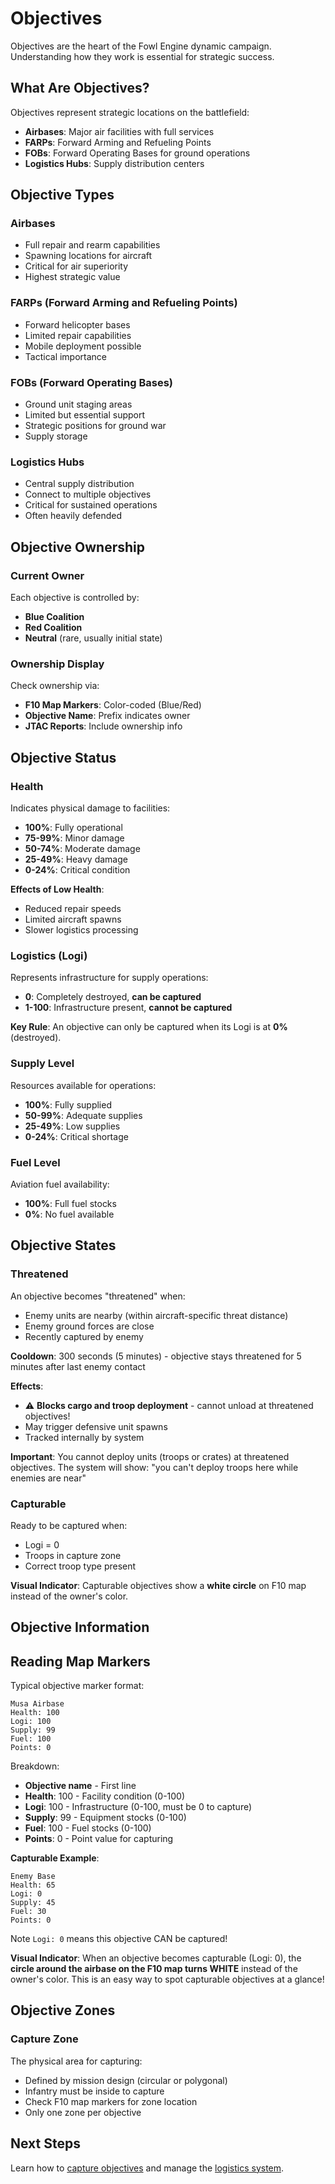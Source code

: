 # Objectives

Objectives are the heart of the Fowl Engine dynamic campaign. Understanding how they work is essential for strategic success.

## What Are Objectives?

Objectives represent strategic locations on the battlefield:
- **Airbases**: Major air facilities with full services
- **FARPs**: Forward Arming and Refueling Points
- **FOBs**: Forward Operating Bases for ground operations
- **Logistics Hubs**: Supply distribution centers

## Objective Types

### Airbases
- Full repair and rearm capabilities
- Spawning locations for aircraft
- Critical for air superiority
- Highest strategic value

### FARPs (Forward Arming and Refueling Points)
- Forward helicopter bases
- Limited repair capabilities
- Mobile deployment possible
- Tactical importance

### FOBs (Forward Operating Bases)
- Ground unit staging areas
- Limited but essential support
- Strategic positions for ground war
- Supply storage

### Logistics Hubs
- Central supply distribution
- Connect to multiple objectives
- Critical for sustained operations
- Often heavily defended

## Objective Ownership

### Current Owner
Each objective is controlled by:
- **Blue Coalition**
- **Red Coalition**
- **Neutral** (rare, usually initial state)

### Ownership Display
Check ownership via:
- **F10 Map Markers**: Color-coded (Blue/Red)
- **Objective Name**: Prefix indicates owner
- **JTAC Reports**: Include ownership info

## Objective Status

### Health
Indicates physical damage to facilities:
- **100%**: Fully operational
- **75-99%**: Minor damage
- **50-74%**: Moderate damage
- **25-49%**: Heavy damage  
- **0-24%**: Critical condition

**Effects of Low Health**:
- Reduced repair speeds
- Limited aircraft spawns
- Slower logistics processing

### Logistics (Logi)
Represents infrastructure for supply operations:
- **0**: Completely destroyed, **can be captured**
- **1-100**: Infrastructure present, **cannot be captured**

**Key Rule**: An objective can only be captured when its Logi is at **0%** (destroyed).

### Supply Level
Resources available for operations:
- **100%**: Fully supplied
- **50-99%**: Adequate supplies
- **25-49%**: Low supplies
- **0-24%**: Critical shortage

### Fuel Level
Aviation fuel availability:
- **100%**: Full fuel stocks
- **0%**: No fuel available

## Objective States

### Threatened
An objective becomes "threatened" when:
- Enemy units are nearby (within aircraft-specific threat distance)
- Enemy ground forces are close
- Recently captured by enemy

**Cooldown**: 300 seconds (5 minutes) - objective stays threatened for 5 minutes after last enemy contact

**Effects**:
- ⚠️ **Blocks cargo and troop deployment** - cannot unload at threatened objectives!
- May trigger defensive unit spawns
- Tracked internally by system

**Important**: You cannot deploy units (troops or crates) at threatened objectives. The system will show: "you can't deploy troops here while enemies are near"

### Capturable
Ready to be captured when:
- Logi = 0
- Troops in capture zone
- Correct troop type present

**Visual Indicator**: Capturable objectives show a **white circle** on F10 map instead of the owner's color.

## Objective Information

## Reading Map Markers

Typical objective marker format:
```
Musa Airbase
Health: 100
Logi: 100
Supply: 99
Fuel: 100
Points: 0
```

Breakdown:
- **Objective name** - First line
- **Health**: 100 - Facility condition (0-100)
- **Logi**: 100 - Infrastructure (0-100, must be 0 to capture)
- **Supply**: 99 - Equipment stocks (0-100)
- **Fuel**: 100 - Fuel stocks (0-100)
- **Points**: 0 - Point value for capturing

**Capturable Example**:
```
Enemy Base
Health: 65
Logi: 0
Supply: 45
Fuel: 30
Points: 0
```
Note `Logi: 0` means this objective CAN be captured!

**Visual Indicator**: When an objective becomes capturable (Logi: 0), the **circle around the airbase on the F10 map turns WHITE** instead of the owner's color. This is an easy way to spot capturable objectives at a glance!

## Objective Zones

### Capture Zone
The physical area for capturing:
- Defined by mission design (circular or polygonal)
- Infantry must be inside to capture
- Check F10 map markers for zone location
- Only one zone per objective

## Next Steps

Learn how to [capture objectives](./capturing-objectives.md) and manage the [logistics system](./logistics.md).

